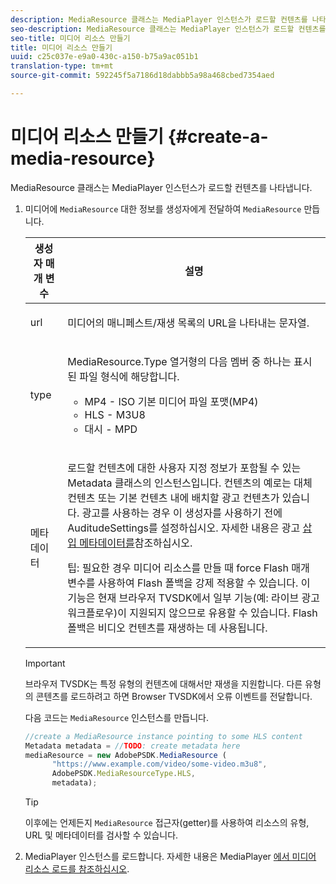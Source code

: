 ```yaml
---
description: MediaResource 클래스는 MediaPlayer 인스턴스가 로드할 컨텐츠를 나타냅니다.
seo-description: MediaResource 클래스는 MediaPlayer 인스턴스가 로드할 컨텐츠를 나타냅니다.
seo-title: 미디어 리소스 만들기
title: 미디어 리소스 만들기
uuid: c25c037e-e9a0-430c-a150-b75a9ac051b1
translation-type: tm+mt
source-git-commit: 592245f5a7186d18dabbb5a98a468cbed7354aed

---
```



# 미디어 리소스 만들기 {#create-a-media-resource}

MediaResource 클래스는 MediaPlayer 인스턴스가 로드할 컨텐츠를 나타냅니다.

1. 미디어에 `MediaResource` 대한 정보를 생성자에게 전달하여 `MediaResource` 만듭니다.

   <table id="table_DD0D5D9129D54F73881399B9B4FF546A"> 
    <thead> 
    <tr> 
    <th colname="col1" class="entry"> 생성자 매개 변수 </th> 
    <th colname="col2" class="entry"> 설명 </th> 
    </tr> 
    </thead>
    <tbody> 
    <tr> 
    <td colname="col1"> <p>url </p> </td> 
    <td colname="col2"> <p>미디어의 매니페스트/재생 목록의 URL을 나타내는 문자열. </p> </td> 
    </tr> 
    <tr> 
    <td colname="col1"> <p>type </p> </td> 
    <td colname="col2"> <p>MediaResource.Type <span class="codeph"> </span> 열거형의 다음 멤버 중 하나는 표시된 파일 형식에 해당합니다. </p> <p> 
    <ul id="ul_E9689FA06DC94BF4848F16E1F2F01A59"> 
    <li id="li_83A14B96CDC648C6AF6F5FA745343E1F"> <span class="codeph"> MP4 </span> - ISO 기본 미디어 파일 포맷(MP4) </li> 
    <li id="li_FCD355151515412D9A78C3815DD09129"> <span class="codeph"> HLS </span> - M3U8 </li> 
    <li id="li_9D3D306D49264830AC6EFB1F49524A3B"> <span class="codeph"> 대시 </span> - MPD </li> 
    </ul> </p> <p></p> </td> 
    </tr> 
    <tr> 
    <td colname="col1"> <p>메타데이터 </p> </td> 
    <td colname="col2"> <p>로드할 컨텐츠에 대한 <span class="codeph"> 사용자 지정 정보가 포함될 수 있는 Metadata </span> 클래스의 인스턴스입니다. 컨텐츠의 예로는 대체 컨텐츠 또는 기본 컨텐츠 내에 배치할 광고 컨텐츠가 있습니다. 광고를 사용하는 경우 이 생성자를 <span class="codeph"> 사용하기 </span> 전에 AuditudeSettings를 설정하십시오. 자세한 내용은 광고 <a href="../../ad-insertion/ad-insertion-metadata/c-psdk-browser-tvsdk-2.4-ad-insertion-metadata.md">삽입 메타데이터를</a>참조하십시오. </p> <p>팁: 필요한 경우 미디어 리소스를 만들 때 force Flash <span class="codeph"> 매개 변수를 사용하여 Flash </span> 폴백을 강제 적용할 수 있습니다. 이 기능은 현재 브라우저 TVSDK에서 일부 기능(예: 라이브 광고 워크플로우)이 지원되지 않으므로 유용할 수 있습니다. Flash 폴백은 비디오 컨텐츠를 재생하는 데 사용됩니다. </p> </td> 
    </tr> 
    </tbody> 
   </table>

   >[!IMPORTANT]
   >
   >브라우저 TVSDK는 특정 유형의 컨텐츠에 대해서만 재생을 지원합니다. 다른 유형의 콘텐츠를 로드하려고 하면 Browser TVSDK에서 오류 이벤트를 전달합니다.

   다음 코드는 `MediaResource` 인스턴스를 만듭니다.

   ```js
   //create a MediaResource instance pointing to some HLS content 
   Metadata metadata = //TODO: create metadata here 
   mediaResource = new AdobePSDK.MediaResource ( 
         "https://www.example.com/video/some-video.m3u8", 
         AdobePSDK.MediaResourceType.HLS,  
         metadata);
   ```

   >[!TIP]
   >
   >이후에는 언제든지 `MediaResource` 접근자(getter)를 사용하여 리소스의 유형, URL 및 메타데이터를 검사할 수 있습니다.

1. MediaPlayer 인스턴스를 로드합니다. 자세한 내용은 MediaPlayer [에서 미디어 리소스 로드를 참조하십시오](../../content-playback-options-browser-tvsdk/mediaplayer-initialize-for-video/t-psdk-browser-tvsdk-2.4-media-resource-load.md).
